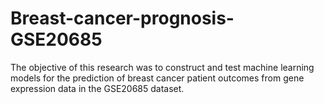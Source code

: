 # Breast-cancer-prognosis-GSE20685
The objective of this research was to construct and test machine learning models for the prediction of breast cancer patient outcomes from gene expression data in the GSE20685 dataset. 
